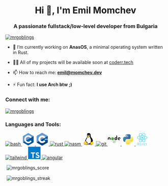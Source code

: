 <h1 align="center">Hi 👋, I'm Emil Momchev</h1>
<h3 align="center">A passionate fullstack/low-level developer from Bulgaria</h3>

<p align="left"> <a href="https://github.com/ryo-ma/github-profile-trophy"><img src="https://github-profile-trophy.vercel.app/?username=mrgoblings" alt="mrgoblings" /></a> </p>

- 🌱 I’m currently working on **AnasOS**, a minimal operating system written in Rust.

- 👨‍💻 All of my projects will be available soon at [coderr.tech](https://coderr.tech)

- 📫 How to reach me: **emil@momchev.dev**

- ⚡ Fun fact: **I use Arch btw ;)**

<h3 align="left">Connect with me:</h3>
<p align="left">
<a href="https://discord.gg/mrgoblings" target="blank"><img align="center" src="https://raw.githubusercontent.com/rahuldkjain/github-profile-readme-generator/master/src/images/icons/Social/discord.svg" alt="mrgoblings" height="30" width="40" /></a>
</p>

<h3 align="left">Languages and Tools:</h3>
<p align="left">
<a href="https://www.gnu.org/software/bash/" target="_blank" rel="noreferrer"> <img src="https://cdn-icons-png.flaticon.com/512/919/919837.png" alt="bash" width="40" height="40"/> </a>
<a href="https://www.cprogramming.com/" target="_blank" rel="noreferrer"> <img src="https://raw.githubusercontent.com/devicons/devicon/master/icons/c/c-original.svg" alt="c" width="40" height="40"/> </a>
<a href="https://www.w3schools.com/cpp/" target="_blank" rel="noreferrer"> <img src="https://raw.githubusercontent.com/devicons/devicon/master/icons/cplusplus/cplusplus-original.svg" alt="cplusplus" width="40" height="40"/> </a>
<a href="https://www.rust-lang.org" target="_blank" rel="noreferrer"> <img src="https://cdn.iconscout.com/icon/premium/png-256-thumb/rust-2752081-2284898.png?f=webp&w=256" alt="rust" width="40" height="40"/> </a>
<a href="https://nasm.us" target="_blank" rel="noreferrer"> <img src="https://cs.lmu.edu/~ray/images/nasm-logo.png" alt="nasm" width="40" height="40"/> </a>
<a href="https://www.linux.org/" target="_blank" rel="noreferrer"> <img src="https://raw.githubusercontent.com/devicons/devicon/master/icons/linux/linux-original.svg" alt="linux" width="40" height="40"/> </a>
<a href="https://git-scm.com/" target="_blank" rel="noreferrer"> <img src="https://www.vectorlogo.zone/logos/git-scm/git-scm-icon.svg" alt="git" width="40" height="40"/> </a>
<a href="https://nodejs.org" target="_blank" rel="noreferrer"> <img src="https://raw.githubusercontent.com/devicons/devicon/master/icons/nodejs/nodejs-original-wordmark.svg" alt="nodejs" width="40" height="40"/> </a>
<a href="https://www.python.org" target="_blank" rel="noreferrer"> <img src="https://raw.githubusercontent.com/devicons/devicon/master/icons/python/python-original.svg" alt="python" width="40" height="40"/> </a>
<a href="https://reactjs.org/" target="_blank" rel="noreferrer"> <img src="https://raw.githubusercontent.com/devicons/devicon/master/icons/react/react-original-wordmark.svg" alt="react" width="40" height="40"/> </a>
<a href="https://tailwindcss.com/" target="_blank" rel="noreferrer"> <img src="https://www.vectorlogo.zone/logos/tailwindcss/tailwindcss-icon.svg" alt="tailwind" width="40" height="40"/> </a>
<a href="https://www.typescriptlang.org/" target="_blank" rel="noreferrer"> <img src="https://raw.githubusercontent.com/devicons/devicon/master/icons/typescript/typescript-original.svg" alt="typescript" width="40" height="40"/> </a>
<a href="https://angular.io" target="_blank" rel="noreferrer"> <img src="https://angular.io/assets/images/logos/angular/angular.svg" alt="angular" width="40" height="40"/> </a>
</p>

<p>&nbsp;<img align="center" src="https://github-readme-stats.vercel.app/api?username=mrgoblings&show_icons=true&locale=en&theme=radical" alt="mrgoblings_score" /></p>
<p>&nbsp;<img align="center" src="https://streak-stats.demolab.com/?user=Mrgoblings&theme=radical" alt="mrgoblings_streak" /></p>
